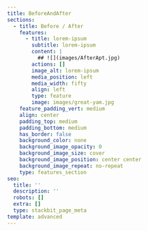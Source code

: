 ```yaml
---
title: BeforeAndAfter
sections:
  - title: Before / After
    features:
      - title: lorem-ipsum
        subtitle: lorem-ipsum
        content: |
          ## ![](images/AfterApt.jpg)
        actions: []
        image_alt: lorem-ipsum
        media_position: left
        media_width: fifty
        align: left
        type: feature
        image: images/great-yam.jpg
    feature_padding_vert: medium
    align: center
    padding_top: medium
    padding_bottom: medium
    has_border: false
    background_color: none
    background_image_opacity: 0
    background_image_size: cover
    background_image_position: center center
    background_image_repeat: no-repeat
    type: features_section
seo:
  title: ''
  description: ''
  robots: []
  extra: []
  type: stackbit_page_meta
template: advanced
---
```

